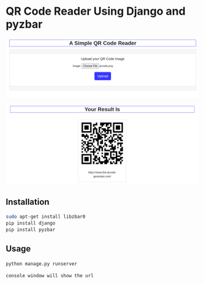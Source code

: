 # QR Code Reader Using Django and pyzbar

![](screenshot/page1.png)


![](screenshot/page2.png)

## Installation

```bash
sudo apt-get install libzbar0
pip install django
pip install pyzbar
```

## Usage

```python
python manage.py runserver
```
```bash
console window will show the url
```


